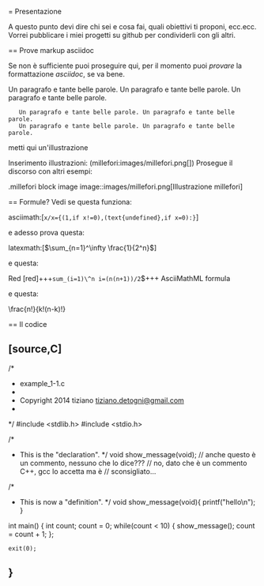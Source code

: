 = Presentazione

A questo punto devi dire chi sei e cosa fai, quali obiettivi ti proponi, ecc.ecc.
Vorrei pubblicare i miei progetti su github per condividerli con gli altri.

== Prove markup asciidoc

Se non è sufficiente puoi proseguire qui, per il momento puoi _provare_ la formattazione *asciidoc*, se va bene.

Un paragrafo e tante belle parole. Un paragrafo e tante belle parole. Un paragrafo e tante belle parole. 


       Un paragrafo e tante belle parole. Un paragrafo e tante belle parole. 
       Un paragrafo e tante belle parole. Un paragrafo e tante belle parole. 

       
metti qui un'illustrazione

Inserimento illustrazioni: (millefori:images/millefori.png[])
Prosegue il discorso con altri esempi:

.millefori block image
image::images/millefori.png[Illustrazione millefori]

== Formule?
Vedi se questa funziona:

asciimath:[`x/x={(1,if x!=0),(text{undefined},if x=0):}`]

e adesso prova questa:

latexmath:[$\sum_{n=1}^\infty \frac{1}{2^n}$]

e questa:

Red [red]+++`sum_(i=1)\^n i=(n(n+1))/2`$+++ AsciiMathML formula

e questa:

\frac{n!}{k!(n-k)!}

== Il codice

[source,C]
--
/*
 * example_1-1.c
 * 
 * Copyright 2014 tiziano <tiziano.detogni@gmail.com>
 * 
 */
#include <stdlib.h>
#include <stdio.h>

/*
 * This is the "declaration".
 */
void show_message(void);       // anche questo è un commento, nessuno che lo dice???
                               // no, dato che è un commento C++, gcc lo accetta ma è 
                               // sconsigliato...

/*
 * This is now a "definition".
 */
void show_message(void){
    printf("hello\n");
}


int main() {
    int count;
    count = 0;
    while(count < 10) {
        show_message();
        count = count + 1;
    };

    exit(0);
}
--
